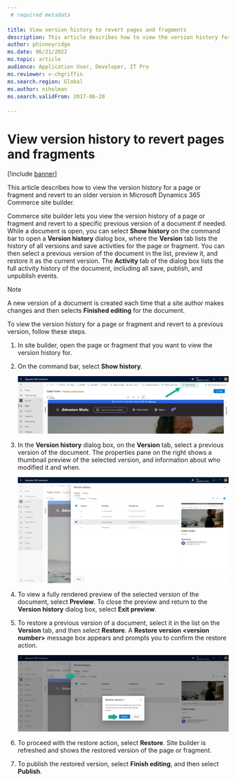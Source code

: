 ```yaml
---
 # required metadata

title: View version history to revert pages and fragments
description: This article describes how to view the version history for a page or fragment and revert to an older version in Microsoft Dynamics 365 Commerce site builder.
author: phinneyridge
ms.date: 06/21/2022
ms.topic: article
audience: Application User, Developer, IT Pro
ms.reviewer: v-chgriffin
ms.search.region: Global
ms.author: niholman
ms.search.validFrom: 2017-06-20

---
```


# View version history to revert pages and fragments

[!include [banner](includes/banner.md)]

This article describes how to view the version history for a page or fragment and revert to an older version in Microsoft Dynamics 365 Commerce site builder.

Commerce site builder lets you view the version history of a page or fragment and revert to a specific previous version of a document if needed. While a document is open, you can select **Show history** on the command bar to open a **Version history** dialog box, where the **Version** tab lists the history of all versions and save activities for the page or fragment. You can then select a previous version of the document in the list, preview it, and restore it as the current version. The **Activity** tab of the dialog box lists the full activity history of the document, including all save, publish, and unpublish events.

> [!NOTE]
> A new version of a document is created each time that a site author makes changes and then selects **Finished editing** for the document. 

To view the version history for a page or fragment and revert to a previous version, follow these steps.

1. In site builder, open the page or fragment that you want to view the version history for.
1. On the command bar, select **Show history**.

    ![Show history button.](./media/version-history-1.png)

1. In the **Version history** dialog box, on the **Version** tab, select a previous version of the document. The properties pane on the right shows a thumbnail preview of the selected version, and information about who modified it and when.

    ![Version history list view.](./media/version-history-2.png)

1. To view a fully rendered preview of the selected version of the document, select **Preview**. To close the preview and return to the **Version history** dialog box, select **Exit preview**.
1. To restore a previous version of a document, select it in the list on the **Version** tab, and then select **Restore**. A **Restore version \<version number\>** message box appears and prompts you to confirm the restore action. 

    ![Restore button and confirmation message box.](./media/version-history-3.png)

1. To proceed with the restore action, select **Restore**. Site builder is refreshed and shows the restored version of the page or fragment.
1. To publish the restored version, select **Finish editing**, and then select **Publish**.

